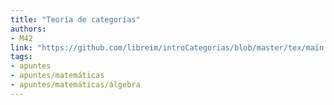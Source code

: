 ```yaml
---
title: "Teoría de categorías"
authors:
- M42
link: "https://github.com/libreim/introCategorias/blob/master/tex/main.pdf"
tags:
- apuntes
- apuntes/matemáticas
- apuntes/matemáticas/álgebra
---
```

